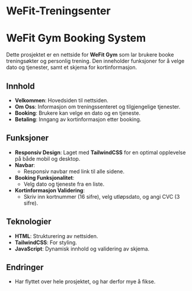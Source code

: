 ﻿# WeFit-Treningsenter

# WeFit Gym Booking System

Dette prosjektet er en nettside for **WeFit Gym** som lar brukere booke treningsøkter og personlig trening. Den inneholder funksjoner for å velge dato og tjenester, samt et skjema for kortinformasjon.

## Innhold

- **Velkommen**: Hovedsiden til nettsiden.
- **Om Oss**: Informasjon om treningssenteret og tilgjengelige tjenester.
- **Booking**: Brukere kan velge en dato og en tjeneste.
- **Betaling**: Inngang av kortinformasjon etter booking.

## Funksjoner

- **Responsiv Design**: Laget med **TailwindCSS** for en optimal opplevelse på både mobil og desktop.
- **Navbar**:
  - Responsiv navbar med link til alle sidene.
- **Booking Funksjonalitet**: 
  - Velg dato og tjeneste fra en liste.
- **Kortinformasjon Validering**: 
  - Skriv inn kortnummer (16 sifre), velg utløpsdato, og angi CVC (3 sifre).

## Teknologier

- **HTML**: Strukturering av nettsiden.
- **TailwindCSS**: For styling.
- **JavaScript**: Dynamisk innhold og validering av skjema.

## Endringer

- Har flyttet over hele prosjektet, og har derfor mye å fikse.